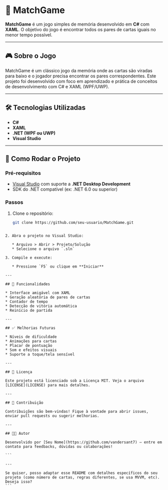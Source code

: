 # 🧠 MatchGame

**MatchGame** é um jogo simples de memória desenvolvido em **C#** com **XAML**. O objetivo do jogo é encontrar todos os pares de cartas iguais no menor tempo possível.

---

## 🎮 Sobre o Jogo

MatchGame é um clássico jogo da memória onde as cartas são viradas para baixo e o jogador precisa encontrar os pares correspondentes. Este projeto foi desenvolvido com foco em aprendizado e prática de conceitos de desenvolvimento com C# e XAML (WPF/UWP).

---

## 🛠️ Tecnologias Utilizadas

- **C#**
- **XAML**
- **.NET (WPF ou UWP)**
- **Visual Studio**

---

## 🚀 Como Rodar o Projeto

### Pré-requisitos

- [Visual Studio](https://visualstudio.microsoft.com/) com suporte a **.NET Desktop Development**
- SDK do .NET compatível (ex: .NET 6.0 ou superior)

### Passos

1. Clone o repositório:
   ```bash
   git clone https://github.com/seu-usuario/MatchGame.git
````

2. Abra o projeto no Visual Studio:

   * Arquivo > Abrir > Projeto/Solução
   * Selecione o arquivo `.sln`

3. Compile e execute:

   * Pressione `F5` ou clique em **Iniciar**

---

## 🧩 Funcionalidades

* Interface amigável com XAML
* Geração aleatória de pares de cartas
* Contador de tempo
* Detecção de vitória automática
* Reinício de partida

---

## ✅ Melhorias Futuras

* Níveis de dificuldade
* Animações para cartas
* Placar de pontuação
* Som e efeitos visuais
* Suporte a toque/tela sensível

---

## 📄 Licença

Este projeto está licenciado sob a Licença MIT. Veja o arquivo [LICENSE](LICENSE) para mais detalhes.

---

## 🙌 Contribuição

Contribuições são bem-vindas! Fique à vontade para abrir issues, enviar pull requests ou sugerir melhorias.

---

## 👨‍💻 Autor

Desenvolvido por [Seu Nome](https://github.com/vandersant7) — entre em contato para feedbacks, dúvidas ou colaborações!

```

---

Se quiser, posso adaptar esse README com detalhes específicos do seu projeto (como número de cartas, regras diferentes, se usa MVVM, etc). Deseja isso?
```
